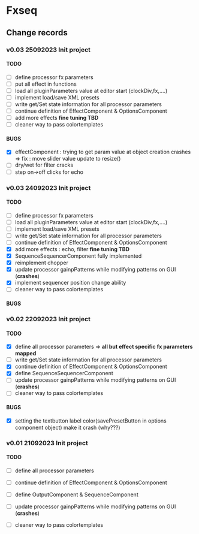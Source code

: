 # Fxseq

## Change records

### v0.03 25092023 Init project
#### TODO
- [ ] define processor fx parameters
- [ ] put all effect in functions   
- [ ] load all pluginParameters value at editor start (clockDiv,fx,....)
- [ ] implement load/save XML presets
- [ ] write get/Set state information for all processor parameters
- [ ] continue definition of EffectComponent & OptionsComponent
- [ ] add more effects  **fine tuning TBD**
- [ ] cleaner way to pass colortemplates
#### BUGS
- [x] effectComponent : trying to get param value at object creation crashes => fix : move slider value update to resize()
- [ ] dry/wet for filter cracks
- [ ] step on->off clicks for echo

### v0.03 24092023 Init project
#### TODO
- [ ] define processor fx parameters
- [ ] load all pluginParameters value at editor start (clockDiv,fx,....)
- [ ] implement load/save XML presets
- [ ] write get/Set state information for all processor parameters
- [ ] continue definition of EffectComponent & OptionsComponent
- [x] add more effects : echo, filter **fine tuning TBD**
- [x] SequenceSequencerComponent fully implemented
- [x] reimplement chopper
- [x] update processor gainpPatterns while modifying patterns on GUI (**crashes**)
- [x] implement sequencer position change ability 
- [ ] cleaner way to pass colortemplates
#### BUGS

### v0.02 22092023 Init project
#### TODO
- [x] define all processor parameters => **all but effect specific fx parameters mapped**
- [ ] write get/Set state information for all processor parameters
- [x] continue definition of EffectComponent & OptionsComponent
- [x] define SequenceSequencerComponent 
- [ ] update processor gainpPatterns while modifying patterns on GUI (**crashes**)
- [ ] cleaner way to pass colortemplates
#### BUGS
- [x] setting the textbutton label color(savePresetButton in options component object) make it crash (why???)

### v0.01 21092023 Init project
#### TODO
- [ ] define all processor parameters
- [ ] continue definition of EffectComponent & OptionsComponent
- [ ] define OutputComponent & SequenceComponent
- [ ] update processor gainpPatterns while modifying patterns on GUI (**crashes**)
- [ ] cleaner way to pass colortemplates


